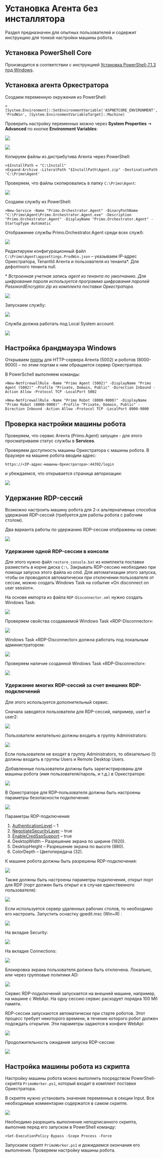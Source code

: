 # Установка Агента без инсталлятора
Раздел предназначен для опытных пользователей и содержит инструкцию для тонкой настройки машины робота. 

## Установка PowerShell Core
Производится в соответствии с инструкцией [Установка PowerShell-7.1.3 под Windows](https://docs.primo-rpa.ru/primo-rpa/orchestrator/deployment/windows/powershell-install).

## Установка агента Оркестратора
Создаем переменную окружения из PowerShell:
```
> [System.Environment]::SetEnvironmentVariable('ASPNETCORE_ENVIRONMENT', 'ProdWin', [System.EnvironmentVariableTarget]::Machine)
```
Проверить настройку переменных можно через **System Properties ➝ Advanced** по кнопке **Environment Variables**:

![](../../../resources/setting-up-machines/windows/robotmachine/robot-machine-without-istaller-1.png)

![](../../../resources/setting-up-machines/windows/robotmachine/robot-machine-without-istaller-2.png)

Копируем файлы из дистрибутива Агента через PowerShell:
```
>$InstallPath = "C:\Install" 
>Expand-Archive -LiteralPath "$InstallPath\Agent.zip" -DestinationPath 'C:\Primo\Agent'
```
Проверяем, что файлы скопировались в папку `C:\Primo\Agent`:
  
![](../../../resources/setting-up-machines/windows/robotmachine/robot-machine-without-istaller-3.png)

Создаем службу из PowerShell:
```
>New-Service -Name "Primo.Orchestrator.Agent" -BinaryPathName "C:\Primo\Agent\Primo.Orchestrator.Agent.exe" -Description "Primo.Orchestrator.Agent" -DisplayName "Primo.Orchestrator.Agent" -StartupType Automatic
```
Отображение службы Primo.Orchestrator.Agent среди всех служб:

![](../../../resources/setting-up-machines/windows/robotmachine/robot-machine-without-istaller-4.png)

Редактируем конфигурационный файл `C:\Primo\Agent\appsettings.ProdWin.json` – указываем IP-адрес Оркестратора, TenantId Агента и пользователя из тенанта\*. Для дефолтного тенанта null.

\* *Встроенная учетная запись agent из тенанта по умолчанию. Для шифрования пароля используется программа шифрования паролей PasswordEncryptor.zip из комплекта поставки Оркестратора.*

![](../../../resources/setting-up-machines/windows/robotmachine/robot-machine-without-istaller-5.png)

Запускаем службу:

![](../../../resources/setting-up-machines/windows/robotmachine/robot-machine-without-istaller-6.png)

Служба должна работать под Local System account:

![](../../../resources/setting-up-machines/windows/robotmachine/robot-machine-without-istaller-7.png)

## Настройка брандмауэра Windows
Открываем [порты](https://docs.primo-rpa.ru/primo-rpa/orchestrator/ports) для HTTP-сервера Агента (5002) и роботов (8000-9000) – по этим портам к ним обращается сервер Оркестратора.

В PowerSchell выполняем команды:
```
>New-NetFirewallRule -Name "Primo Agent (5002)" -DisplayName "Primo Agent (5002)" -Profile "Private, Domain, Public" -Direction Inbound -Action Allow -Protocol TCP -LocalPort 5002

>New-NetFirewallRule -Name "Primo Robot (8000-9000)" -DisplayName "Primo Robot (8000-9000)" -Profile "Private, Domain, Public" -Direction Inbound -Action Allow -Protocol TCP -LocalPort 8000-9000
```

## Проверка настройки машины робота
Проверяем, что сервис Агента (Primo.Agent) запущен - для этого просматриваем статус службы в **Services**.

Проверяем доступность машины Оркестратора с машины робота. В браузере на машине робота вводим адрес:
```
https://<IP-адрес-машины-Оркестратора>:44392/login
```
и убеждаемся, что открывается страница авторизации:

![](../../../resources/setting-up-machines/windows/robotmachine/robot-machine-without-istaller-8.png)


## Удержание RDP-сессий 
Возможно настроить машину робота для 2-х альтернативных способов удержания RDP-сессий (требуется для работы робота с рабочим столом).

Два варианта работы по удержанию RDP-сессии отображены на схеме:

![](../../../resources/setting-up-machines/windows/robotmachine/robot-machine-without-istaller-9.png)

### Удержание одной RDP-сессии в консоли
Для этого нужно файл `restore_console.bat` из комплекта поставки разместить в корне диска `C:\`. Закрывать RDP-сессию необходимо при помощи запуска этого файла из cmd. Для автоматизации этого запуска, чтобы он проводился автоматически при отключении пользователя от сессии, можно создать Windows Task на событие «On disconnect on user session».

На основе импорта из файла `RDP-Disconnector.xml` нужно создать Windows Task:

![](../../../resources/setting-up-machines/windows/robotmachine/robot-machine-without-istaller-10.png)

Проверяем свойства создаваемой Windows Task «RDP-Disconnector»:

![](../../../resources/setting-up-machines/windows/robotmachine/robot-machine-without-istaller-11.png)

Windows Task «RDP-Disconnector» должна работать под локальным администратором:

![](../../../resources/setting-up-machines/windows/robotmachine/robot-machine-without-istaller-12.png)

Проверяем наличие созданной Windows Task «RDP-Disconnector»:

![](../../../resources/setting-up-machines/windows/robotmachine/robot-machine-without-istaller-13.png)

### Удержание многих RDP-сессий за счет внешних RDP-подключений

Для этого используется дополнительный сервис. 

Сначала заводятся пользователи для RDP-сессий, например, user1 и user2: 

![](../../../resources/setting-up-machines/windows/robotmachine/robot-machine-without-istaller-14.png)

Пользователи желательно должны входить в группу Administrators:

![](../../../resources/setting-up-machines/windows/robotmachine/robot-machine-without-istaller-15.png)

Если пользователи не входят в группу Administrators, то обязательно (!) должны входить в группы Users и Remote Desktop Users.

Добавленные пользователи должны быть зарегистрированы для машины робота (имя пользователя/пароль, и т.д.) в Оркестраторе:

![](../../../resources/setting-up-machines/windows/robotmachine/robot-machine-without-istaller-16.png)

В Оркестраторе для RDP-пользователя должны быть настроены параметры безопасности подключения:

![](../../../resources/setting-up-machines/windows/robotmachine/robot-machine-without-istaller-17.png)

Параметры RDP-подключения:
1. [AuthenticationLevel](https://docs.microsoft.com/en-us/windows/win32/termserv/imsrdpclientadvancedsettings4-authenticationlevel) – 1 
2. [NegotiateSecurityLayer](https://docs.microsoft.com/en-us/windows/win32/termserv/imsrdpclientnonscriptable3-negotiatesecuritylayer) – true
3. [EnableCredSspSupport](https://docs.microsoft.com/en-us/windows/win32/termserv/imsrdpclientadvancedsettings6-enablecredsspsupport) – true
4. DesktopWidth – Разрешение экрана по ширине (1920).
5. DesktopHeight – Разрешение экрана по высоте (880).
6. ColorDepth – Цветопередача (32).

К машине робота должны быть разрешены RDP-подключения:

![](../../../resources/setting-up-machines/windows/robotmachine/robot-machine-without-istaller-18.png)

Также должны быть настроены параметры подключения, открыт порт для RDP (порт должен быть открыт и в случае единственного пользователя):

![](../../../resources/setting-up-machines/windows/robotmachine/robot-machine-without-istaller-192.png)

Если используется сервер удаленных рабочих столов, то необходимо его настроить. Запустить оснастку gpedit.msc (Win+R) :

![](../../../resources/setting-up-machines/windows/robotmachine/robot-machine-without-istaller-20.png)

На вкладке Security:

![](../../../resources/setting-up-machines/windows/robotmachine/robot-machine-without-istaller-21.png)

На вкладке Connections:

![](../../../resources/setting-up-machines/windows/robotmachine/robot-machine-without-istaller-22.png)

Блокировка экрана пользователя должна быть отключена. Локально, или через групповые политики AD:

![](../../../resources/setting-up-machines/windows/robotmachine/robot-machine-without-istaller-23.png)

Сервис RDP-подключений запускается на внешней машине, например, на машине с WebApi. На одну сессию сервис расходует порядка 100 Мб памяти.

RDP-сессии запускаются автоматически при старте роботов. Этот процесс требует некоторого времени, в течение которого робот должен подождать открытия. Эти параметры задаются в конфиге WebApi:

![](../../../resources/setting-up-machines/windows/robotmachine/robot-machine-without-istaller-24.png)

Продолжительность ожидания запуска RDP-сессии:

![](../../../resources/setting-up-machines/windows/robotmachine/robot-machine-without-istaller-25.png)

## Настройка машины робота из скрипта

Настройку машины робота можно выполнить посредством PowerShell-скрипта `PrimoWorker.ps1`, который входит в комплект поставки Оркестратора. 

В скрипте нужно установить значения переменных в секции Input. Все необходимые комментарии содержатся в самом скрипте.

![](../../../resources/setting-up-machines/windows/robotmachine/robot-machine-without-istaller-26.png)

Необходимо разрешить выполнение неподписанного скрипта, выполнив перед его запуском в PowerShell команду:
```
>Set-ExecutionPolicy Bypass -Scope Process -Force
```
Запускаем скрипт `PrimoWorker.ps1` и дожидаемся окончания его выполнения. Проверяем настройку машины робота.




